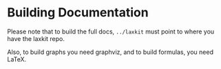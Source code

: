 Building Documentation
======================

Please note that to build the full docs, `../laxkit` must point to where you
have the laxkit repo.

Also, to build graphs you need graphviz, and to build formulas, you need LaTeX.

